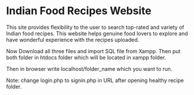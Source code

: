 
# Indian Food Recipes Website

This site provides flexibility to the user to search top-rated and variety of Indian food recipes. This website helps genuine food lovers to explore and have wonderful experience with the recipes uploaded.

Now Download all three files and import SQL file from Xampp. Then put both folder in htdocs folder which will be located in xampp folder. 

Then in browser write localhost/folder_name which you want to run. 

Note: change login.php to signin.php in URL after opening healthy recipe  folder.
